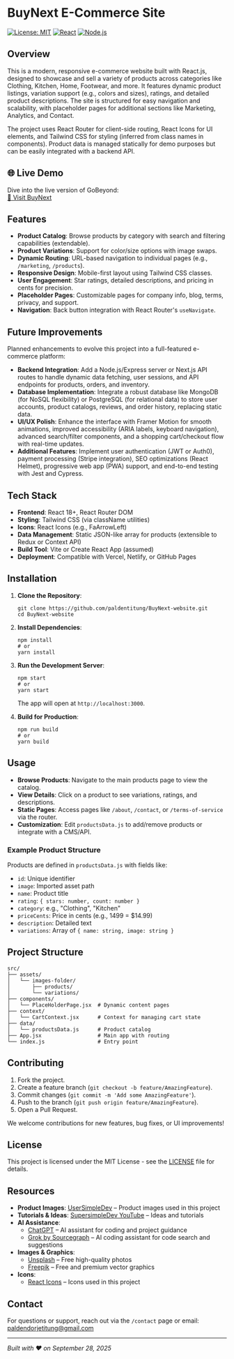 # BuyNext E-Commerce Site

[![License: MIT](https://img.shields.io/badge/License-MIT-yellow.svg)](https://opensource.org/licenses/MIT)
[![React](https://img.shields.io/badge/React-18.x-blue.svg)](https://reactjs.org/)
[![Node.js](https://img.shields.io/badge/Node.js-18.x-green.svg)](https://nodejs.org/)

## Overview

This is a modern, responsive e-commerce website built with React.js, designed to showcase and sell a variety of products across categories like Clothing, Kitchen, Home, Footwear, and more. It features dynamic product listings, variation support (e.g., colors and sizes), ratings, and detailed product descriptions. The site is structured for easy navigation and scalability, with placeholder pages for additional sections like Marketing, Analytics, and Contact.

The project uses React Router for client-side routing, React Icons for UI elements, and Tailwind CSS for styling (inferred from class names in components). Product data is managed statically for demo purposes but can be easily integrated with a backend API.

## 🌐 Live Demo

Dive into the live version of GoBeyond:  
[🔗 Visit BuyNext
](https://buynext-website.netlify.app/)

## Features

- **Product Catalog**: Browse products by category with search and filtering capabilities (extendable).
- **Product Variations**: Support for color/size options with image swaps.
- **Dynamic Routing**: URL-based navigation to individual pages (e.g., `/marketing`, `/products`).
- **Responsive Design**: Mobile-first layout using Tailwind CSS classes.
- **User Engagement**: Star ratings, detailed descriptions, and pricing in cents for precision.
- **Placeholder Pages**: Customizable pages for company info, blog, terms, privacy, and support.
- **Navigation**: Back button integration with React Router's `useNavigate`.

## Future Improvements

Planned enhancements to evolve this project into a full-featured e-commerce platform:

- **Backend Integration**: Add a Node.js/Express server or Next.js API routes to handle dynamic data fetching, user sessions, and API endpoints for products, orders, and inventory.
- **Database Implementation**: Integrate a robust database like MongoDB (for NoSQL flexibility) or PostgreSQL (for relational data) to store user accounts, product catalogs, reviews, and order history, replacing static data.
- **UI/UX Polish**: Enhance the interface with Framer Motion for smooth animations, improved accessibility (ARIA labels, keyboard navigation), advanced search/filter components, and a shopping cart/checkout flow with real-time updates.
- **Additional Features**: Implement user authentication (JWT or Auth0), payment processing (Stripe integration), SEO optimizations (React Helmet), progressive web app (PWA) support, and end-to-end testing with Jest and Cypress.

## Tech Stack

- **Frontend**: React 18+, React Router DOM
- **Styling**: Tailwind CSS (via className utilities)
- **Icons**: React Icons (e.g., FaArrowLeft)
- **Data Management**: Static JSON-like array for products (extensible to Redux or Context API)
- **Build Tool**: Vite or Create React App (assumed)
- **Deployment**: Compatible with Vercel, Netlify, or GitHub Pages

## Installation

1. **Clone the Repository**:

   ```
   git clone https://github.com/paldentitung/BuyNext-website.git
   cd BuyNext-website
   ```

2. **Install Dependencies**:

   ```
   npm install
   # or
   yarn install
   ```

3. **Run the Development Server**:

   ```
   npm start
   # or
   yarn start
   ```

   The app will open at `http://localhost:3000`.

4. **Build for Production**:
   ```
   npm run build
   # or
   yarn build
   ```

## Usage

- **Browse Products**: Navigate to the main products page to view the catalog.
- **View Details**: Click on a product to see variations, ratings, and descriptions.
- **Static Pages**: Access pages like `/about`, `/contact`, or `/terms-of-service` via the router.
- **Customization**: Edit `productsData.js` to add/remove products or integrate with a CMS/API.

### Example Product Structure

Products are defined in `productsData.js` with fields like:

- `id`: Unique identifier
- `image`: Imported asset path
- `name`: Product title
- `rating`: `{ stars: number, count: number }`
- `category`: e.g., "Clothing", "Kitchen"
- `priceCents`: Price in cents (e.g., 1499 = $14.99)
- `description`: Detailed text
- `variations`: Array of `{ name: string, image: string }`

## Project Structure

```
src/
├── assets/
│   └── images-folder/
│       ├── products/
│       └── variations/
├── components/
│   └── PlaceHolderPage.jsx  # Dynamic content pages
├── context/
│   └── CartContext.jsx      # Context for managing cart state
├── data/
│   └── productsData.js      # Product catalog
├── App.jsx                  # Main app with routing
└── index.js                 # Entry point
```

## Contributing

1. Fork the project.
2. Create a feature branch (`git checkout -b feature/AmazingFeature`).
3. Commit changes (`git commit -m 'Add some AmazingFeature'`).
4. Push to the branch (`git push origin feature/AmazingFeature`).
5. Open a Pull Request.

We welcome contributions for new features, bug fixes, or UI improvements!

## License

This project is licensed under the MIT License - see the [LICENSE](LICENSE) file for details.

## Resources

- **Product Images**: [UserSimpleDev](https://www.youtube.com/@SuperSimpleDev) – Product images used in this project
- **Tutorials & Ideas**: [SupersimpleDev YouTube](https://www.youtube.com/@SuperSimpleDev) – Ideas and tutorials
- **AI Assistance**:
  - [ChatGPT](https://chat.openai.com/) – AI assistant for coding and project guidance
  - [Grok by Sourcegraph](https://sourcegraph.com/grok) – AI coding assistant for code search and suggestions
- **Images & Graphics**:
  - [Unsplash](https://unsplash.com/) – Free high-quality photos
  - [Freepik](https://www.freepik.com/) – Free and premium vector graphics
- **Icons**:
  - [React Icons](https://react-icons.github.io/react-icons/) – Icons used in this project

## Contact

For questions or support, reach out via the `/contact` page or email: [paldendorjetitung@gmail.com](mailto:paldendorjetitung@gmail.com)

---

_Built with ❤️ on September 28, 2025_
